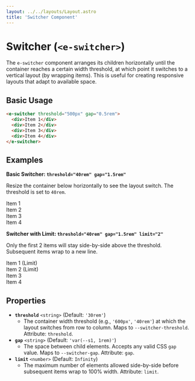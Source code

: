 ```yaml
---
layout: ../../layouts/Layout.astro
title: 'Switcher Component'
---
```


# Switcher (`<e-switcher>`)

The `e-switcher` component arranges its children horizontally until the container reaches a certain width threshold, at which point it switches to a vertical layout (by wrapping items). This is useful for creating responsive layouts that adapt to available space.

## Basic Usage

```html
<e-switcher threshold="500px" gap="0.5rem">
  <div>Item 1</div>
  <div>Item 2</div>
  <div>Item 3</div>
  <div>Item 4</div>
</e-switcher>
```

## Examples

**Basic Switcher: `threshold="40rem" gap="1.5rem"`**

Resize the container below horizontally to see the layout switch. The threshold is set to `40rem`.

<div class="example-container">
  <div class="example-wrapper">
    <e-switcher threshold="40rem" gap="1.5rem">
      <div class="example-item bg-example-blue">Item 1</div>
      <div class="example-item bg-example-blue">Item 2</div>
      <div class="example-item bg-example-blue">Item 3</div>
      <div class="example-item bg-example-blue">Item 4</div>
    </e-switcher>
  </div>
</div>

**Switcher with Limit: `threshold="40rem" gap="1.5rem" limit="2"`**

Only the first 2 items will stay side-by-side above the threshold. Subsequent items wrap to a new line.

<div class="example-container">
  <div class="example-wrapper">
    <e-switcher threshold="40rem" gap="1.5rem" limit="2">
      <div class="example-item bg-example-blue">Item 1 (Limit)</div>
      <div class="example-item bg-example-blue">Item 2 (Limit)</div>
      <div class="example-item bg-example-blue">Item 3</div>
      <div class="example-item bg-example-blue">Item 4</div>
    </e-switcher>
  </div>
</div>

## Properties

*   **`threshold`** `<string>` (Default: `'30rem'`)
    *   The container width threshold (e.g., `'600px'`, `'40rem'`) at which the layout switches from row to column. Maps to `--switcher-threshold`. Attribute: `threshold`.
*   **`gap`** `<string>` (Default: `'var(--s1, 1rem)'`)
    *   The space between child elements. Accepts any valid CSS `gap` value. Maps to `--switcher-gap`. Attribute: `gap`.
*   **`limit`** `<number>` (Default: `Infinity`)
    *   The maximum number of elements allowed side-by-side before subsequent items wrap to 100% width. Attribute: `limit`.

